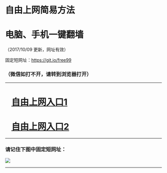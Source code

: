 ﻿# 自由上网简易方法

# 电脑、手机一键翻墙

（2017/10/09 更新，网址有效）

固定短网址：https://git.io/free99

### （微信如打不开，请转到浏览器打开）


***





# &nbsp;&nbsp; <a href="http://ft864575.fwq-tz-1001.info/fwqtz01.html?t=100900123259 " target="_blank">自由上网入口1</a>
# &nbsp;&nbsp; <a href="http://ft761617466.fwq-tz-1002.info/fwqtz02.html?t=100900120695 " target="_blank">自由上网入口2</a>
***

### 请记住下图中固定短网址：

<img src="https://s3-us-west-2.amazonaws.com/fwq-1001/yjfq-20170905okok.png" /> 


***

